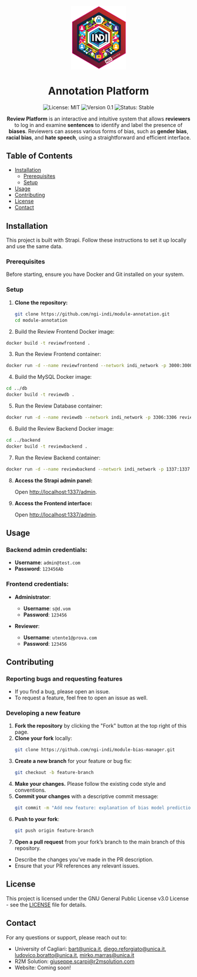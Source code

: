 <div align="center">
  <img src="./assets/logo.png" alt="Logo" width="150"/>

  # Annotation Platform

  ![License: MIT](https://img.shields.io/badge/License-MIT-blue.svg)
  ![Version 0.1](https://img.shields.io/badge/version-0.1-green.svg)
  ![Status: Stable](https://img.shields.io/badge/status-stable-brightgreen.svg)
    
  <p>
    <strong>Review Platform</strong> is an interactive and intuitive system that allows <strong>reviewers</strong> to log in and examine <strong>sentences</strong> to identify and label the presence of <strong>biases</strong>. Reviewers can assess various forms of bias, such as <strong>gender bias</strong>, <strong>racial bias</strong>, and <strong>hate speech</strong>, using a straightforward and efficient interface. 
  </p>
</div>

## Table of Contents

- [Installation](#installation)
  - [Prerequisites](#prerequisites)
  - [Setup](#setup)
- [Usage](#usage)
- [Contributing](#contributing)
- [License](#license)
- [Contact](#contact)

## Installation

This project is built with Strapi. Follow these instructions to set it up locally and use the same data.

### Prerequisites

Before starting, ensure you have Docker and Git installed on your system.

### Setup

1. **Clone the repository:**

    ```bash
    git clone https://github.com/ngi-indi/module-annotation.git
    cd module-annotation
    ```

2. Build the Review Frontend Docker image:

```bash
docker build -t reviewfrontend .
```

3. Run the Review Frontend container:

```bash
docker run -d --name reviewfrontend --network indi_network -p 3000:3000 reviewfrontend
```

4. Build the MySQL Docker image:

```bash
cd ../db
docker build -t reviewdb .
```

5. Run the Review Database container:

```bash
docker run -d --name reviewdb --network indi_network -p 3306:3306 reviewdb
```

6. Build the Review Backend Docker image:

```bash
cd ../backend
docker build -t reviewbackend .
```

7. Run the Review Backend container:

```bash
docker run -d --name reviewbackend --network indi_network -p 1337:1337 reviewbackend
```

8. **Access the Strapi admin panel:**

    Open [http://localhost:1337/admin](http://localhost:1337/admin).

8. **Access the Frontend interface:**

    Open [http://localhost:1337/admin](http://localhost:3000).

## Usage

### Backend admin credentials:
- **Username**: `admin@test.com`
- **Password**: `123456Ab`

### Frontend credentials:
- **Administrator**:
  - **Username**: `s@d.vom`
  - **Password**: `123456`
  
- **Reviewer**:
  - **Username**: `utente1@prova.com`
  - **Password**: `123456`

## Contributing

### Reporting bugs and requesting features
- If you find a bug, please open an issue.
- To request a feature, feel free to open an issue as well.

### Developing a new feature

1. **Fork the repository** by clicking the "Fork" button at the top right of this page.
2. **Clone your fork** locally:
   ```bash
   git clone https://github.com/ngi-indi/module-bias-manager.git
   ```
3. **Create a new branch** for your feature or bug fix:
   ```bash
   git checkout -b feature-branch
   ```
4. **Make your changes.** Please follow the existing code style and conventions.
5. **Commit your changes** with a descriptive commit message:
   ```bash
   git commit -m "Add new feature: explanation of bias model predictions"
   ```
6. **Push to your fork**:
   ```bash
   git push origin feature-branch
   ```
7. **Open a pull request** from your fork’s branch to the main branch of this repository.
- Describe the changes you’ve made in the PR description.
- Ensure that your PR references any relevant issues.

## License
This project is licensed under the GNU General Public License v3.0 License - see the [LICENSE](https://github.com/ngi-indi/module-annotation/blob/main/LICENSE) file for details.

## Contact
For any questions or support, please reach out to:
- University of Cagliari: bart@unica.it, diego.reforgiato@unica.it, ludovico.boratto@unica.it, mirko.marras@unica.it
- R2M Solution: giuseppe.scarpi@r2msolution.com
- Website: Coming soon!

